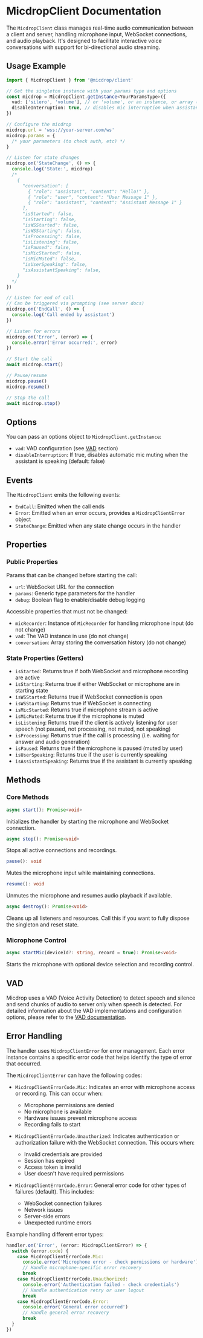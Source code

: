 # MicdropClient Documentation

The `MicdropClient` class manages real-time audio communication between a client and server, handling microphone input, WebSocket connections, and audio playback. It's designed to facilitate interactive voice conversations with support for bi-directional audio streaming.

## Usage Example

```typescript
import { MicdropClient } from '@micdrop/client'

// Get the singleton instance with your params type and options
const micdrop = MicdropClient.getInstance<YourParamsType>({
  vad: ['silero', 'volume'], // or 'volume', or an instance, or array (see VAD section)
  disableInterruption: true, // disables mic interruption when assistant is speaking
})

// Configure the micdrop
micdrop.url = 'wss://your-server.com/ws'
micdrop.params = {
  /* your parameters (to check auth, etc) */
}

// Listen for state changes
micdrop.on('StateChange', () => {
  console.log('State:', micdrop)
  /*
    {
      "conversation": [
        { "role": "assistant", "content": "Hello!" },
        { "role": "user", "content": "User Message 1" },
        { "role": "assistant", "content": "Assistant Message 1" }
      ],
      "isStarted": false,
      "isStarting": false,
      "isWSStarted": false,
      "isWSStarting": false,
      "isProcessing": false,
      "isListening": false,
      "isPaused": false,
      "isMicStarted": false,
      "isMicMuted": false,
      "isUserSpeaking": false,
      "isAssistantSpeaking": false,
    }
  */
})

// Listen for end of call
// Can be triggered via prompting (see server docs)
micdrop.on('EndCall', () => {
  console.log('Call ended by assistant')
})

// Listen for errors
micdrop.on('Error', (error) => {
  console.error('Error occurred:', error)
})

// Start the call
await micdrop.start()

// Pause/resume
micdrop.pause()
micdrop.resume()

// Stop the call
await micdrop.stop()
```

## Options

You can pass an options object to `MicdropClient.getInstance`:

- `vad`: VAD configuration (see [VAD](./VAD.md) section)
- `disableInterruption`: If true, disables automatic mic muting when the assistant is speaking (default: false)

## Events

The `MicdropClient` emits the following events:

- `EndCall`: Emitted when the call ends
- `Error`: Emitted when an error occurs, provides a `MicdropClientError` object
- `StateChange`: Emitted when any state change occurs in the handler

## Properties

### Public Properties

Params that can be changed before starting the call:

- `url`: WebSocket URL for the connection
- `params`: Generic type parameters for the handler
- `debug`: Boolean flag to enable/disable debug logging

Accessible properties that must not be changed:

- `micRecorder`: Instance of `MicRecorder` for handling microphone input (do not change)
- `vad`: The VAD instance in use (do not change)
- `conversation`: Array storing the conversation history (do not change)

### State Properties (Getters)

- `isStarted`: Returns true if both WebSocket and microphone recording are active
- `isStarting`: Returns true if either WebSocket or microphone are in starting state
- `isWSStarted`: Returns true if WebSocket connection is open
- `isWSStarting`: Returns true if WebSocket is connecting
- `isMicStarted`: Returns true if microphone stream is active
- `isMicMuted`: Returns true if the microphone is muted
- `isListening`: Returns true if the client is actively listening for user speech (not paused, not processing, not muted, not speaking)
- `isProcessing`: Returns true if the call is processing (i.e. waiting for answer and audio generation)
- `isPaused`: Returns true if the microphone is paused (muted by user)
- `isUserSpeaking`: Returns true if the user is currently speaking
- `isAssistantSpeaking`: Returns true if the assistant is currently speaking

## Methods

### Core Methods

```typescript
async start(): Promise<void>
```

Initializes the handler by starting the microphone and WebSocket connection.

```typescript
async stop(): Promise<void>
```

Stops all active connections and recordings.

```typescript
pause(): void
```

Mutes the microphone input while maintaining connections.

```typescript
resume(): void
```

Unmutes the microphone and resumes audio playback if available.

```typescript
async destroy(): Promise<void>
```

Cleans up all listeners and resources. Call this if you want to fully dispose the singleton and reset state.

### Microphone Control

```typescript
async startMic(deviceId?: string, record = true): Promise<void>
```

Starts the microphone with optional device selection and recording control.

## VAD

Micdrop uses a VAD (Voice Activity Detection) to detect speech and silence and send chunks of audio to server only when speech is detected. For detailed information about the VAD implementations and configuration options, please refer to the [VAD documentation](./VAD.md).

## Error Handling

The handler uses `MicdropClientError` for error management. Each error instance contains a specific error code that helps identify the type of error that occurred.

The `MicdropClientError` can have the following codes:

- `MicdropClientErrorCode.Mic`: Indicates an error with microphone access or recording. This can occur when:

  - Microphone permissions are denied
  - No microphone is available
  - Hardware issues prevent microphone access
  - Recording fails to start

- `MicdropClientErrorCode.Unauthorized`: Indicates authentication or authorization failure with the WebSocket connection. This occurs when:

  - Invalid credentials are provided
  - Session has expired
  - Access token is invalid
  - User doesn't have required permissions

- `MicdropClientErrorCode.Error`: General error code for other types of failures (default). This includes:
  - WebSocket connection failures
  - Network issues
  - Server-side errors
  - Unexpected runtime errors

Example handling different error types:

```typescript
handler.on('Error', (error: MicdropClientError) => {
  switch (error.code) {
    case MicdropClientErrorCode.Mic:
      console.error('Microphone error - check permissions or hardware')
      // Handle microphone-specific error recovery
      break
    case MicdropClientErrorCode.Unauthorized:
      console.error('Authentication failed - check credentials')
      // Handle authentication retry or user logout
      break
    case MicdropClientErrorCode.Error:
      console.error('General error occurred')
      // Handle general error recovery
      break
  }
})
```
